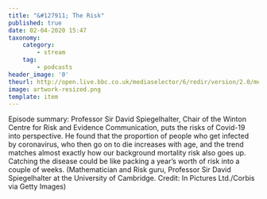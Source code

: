 ```yaml
---
title: "&#127911; The Risk"
published: true
date: 02-04-2020 15:47
taxonomy:
    category:
        - stream
    tag:
        - podcasts
header_image: '0'
theurl: http://open.live.bbc.co.uk/mediaselector/6/redir/version/2.0/mediaset/audio-nondrm-download/proto/http/vpid/p087x6m5.mp3
image: artwork-resized.png
template: item
--- 
```

Episode summary: Professor Sir David Spiegelhalter, Chair of the Winton Centre for Risk and Evidence Communication, puts the risks of Covid-19 into perspective. He found that the proportion of people who get infected by coronavirus, who then go on to die increases with age, and the trend matches almost exactly how our background mortality risk also goes up. Catching the disease could be like packing a year’s worth of risk into a couple of weeks. (Mathematician and Risk guru, Professor Sir David Spiegelhalter at the University of Cambridge. Credit: In Pictures Ltd./Corbis via Getty Images)

